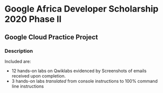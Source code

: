# Google Africa Developer Scholarship 2020 Phase II

## Google Cloud Practice Project

### Description

Included are:
- 12 hands-on labs on Qwiklabs evidenced by Screenshots of emails received upon completion.
- 3 hands-on labs *translated* from console instructions to 100% command line instructions

